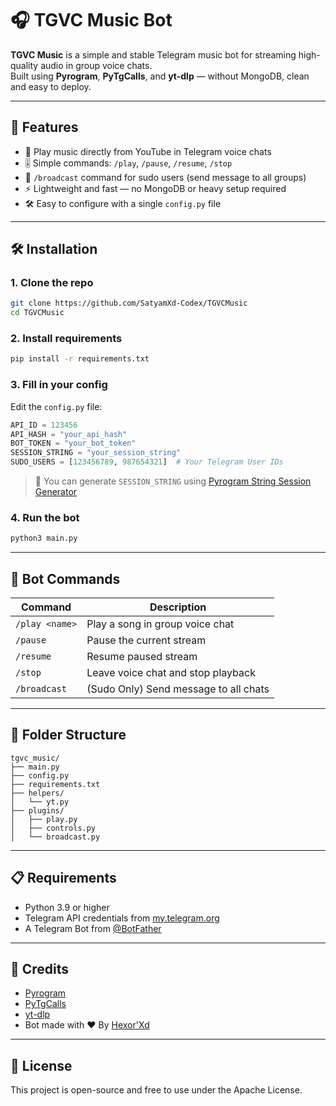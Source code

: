 # 🎧 TGVC Music Bot

**TGVC Music** is a simple and stable Telegram music bot for streaming high-quality audio in group voice chats.  
Built using **Pyrogram**, **PyTgCalls**, and **yt-dlp** — without MongoDB, clean and easy to deploy.

---

## 🚀 Features

- 🎵 Play music directly from YouTube in Telegram voice chats
- 🎚 Simple commands: `/play`, `/pause`, `/resume`, `/stop`
- 👑 `/broadcast` command for sudo users (send message to all groups)
- ⚡ Lightweight and fast — no MongoDB or heavy setup required
- 🛠 Easy to configure with a single `config.py` file

---

## 🛠️ Installation

### 1. Clone the repo

```bash
git clone https://github.com/SatyamXd-Codex/TGVCMusic
cd TGVCMusic
```

### 2. Install requirements

```bash
pip install -r requirements.txt
```

### 3. Fill in your config

Edit the `config.py` file:

```python
API_ID = 123456
API_HASH = "your_api_hash"
BOT_TOKEN = "your_bot_token"
SESSION_STRING = "your_session_string"
SUDO_USERS = [123456789, 987654321]  # Your Telegram User IDs
```

> 🔐 You can generate `SESSION_STRING` using [Pyrogram String Session Generator](https://docs.pyrogram.org/topics/sessions#string-session)

### 4. Run the bot

```bash
python3 main.py
```

---

## 💬 Bot Commands

| Command        | Description                          |
|----------------|--------------------------------------|
| `/play <name>` | Play a song in group voice chat      |
| `/pause`       | Pause the current stream             |
| `/resume`      | Resume paused stream                 |
| `/stop`        | Leave voice chat and stop playback   |
| `/broadcast`   | (Sudo Only) Send message to all chats|

---

## 📂 Folder Structure

```
tgvc_music/
├── main.py
├── config.py
├── requirements.txt
├── helpers/
│   └── yt.py
├── plugins/
│   ├── play.py
│   ├── controls.py
│   └── broadcast.py
```

---

## 📋 Requirements

- Python 3.9 or higher
- Telegram API credentials from [my.telegram.org](https://my.telegram.org)
- A Telegram Bot from [@BotFather](https://t.me/BotFather)

---

## 👑 Credits

- [Pyrogram](https://github.com/pyrogram/pyrogram)
- [PyTgCalls](https://github.com/pytgcalls/pytgcalls)
- [yt-dlp](https://github.com/yt-dlp/yt-dlp)
- Bot made with ❤️ By [Hexor'Xd](https://t.me/Sher_E_Purvanchal)

---

## 📜 License

This project is open-source and free to use under the Apache License.
